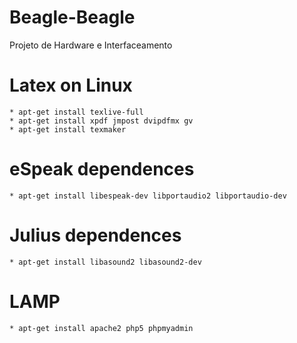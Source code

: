 # Beagle-Beagle
Projeto de Hardware e Interfaceamento

# Latex on Linux
	* apt-get install texlive-full
	* apt-get install xpdf jmpost dvipdfmx gv 
	* apt-get install texmaker

# eSpeak dependences
	* apt-get install libespeak-dev libportaudio2 libportaudio-dev

# Julius dependences
	* apt-get install libasound2 libasound2-dev

# LAMP
	* apt-get install apache2 php5 phpmyadmin
